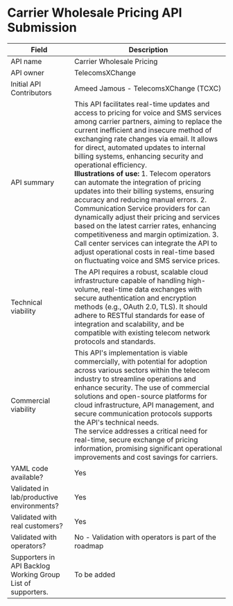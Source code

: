 # Carrier Wholesale Pricing API Submission

| **Field**                  | Description                                                                                                                                                                                                                                                                                                                                                                                                                                                                                                                                                                                                                                                                                                                                                                                                                                                                                                                                                                                                                                       |
|----------------------------|---------------------------------------------------------------------------------------------------------------------------------------------------------------------------------------------------------------------------------------------------------------------------------------------------------------------------------------------------------------------------------------------------------------------------------------------------------------------------------------------------------------------------------------------------------------------------------------------------------------------------------------------------------------------------------------------------------------------------------------------------------------------------------------------------------------------------------------------------------------------------------------------------------------------------------------------------------------------------------------------------------------------------------------------------|
| API name                   | Carrier Wholesale Pricing                                                                                                                                                                                                                                                                                                                                                                                                                                                                                                                                                                                                                                                                                                                                                                                                                                                                                                                                                                                                                        |
| API owner                  | TelecomsXChange                                                                                                                                                                                                                                                                                                                                                                                                                                                                                                                                                                                                                                                                                                                                                                                                                                                                                            |
| Initial API Contributors   | Ameed Jamous - TelecomsXChange (TCXC)                                                                                                                                                                                                                                                                                                                                                                                                                                                                                                                                                                                                                                                                                                                                                                                                                                                                                                                                                                         |
| API summary                | This API facilitates real-time updates and access to pricing for voice and SMS services among carrier partners, aiming to replace the current inefficient and insecure method of exchanging rate changes via email. It allows for direct, automated updates to internal billing systems, enhancing security and operational efficiency. <br/> **Illustrations of use:** 1. Telecom operators can automate the integration of pricing updates into their billing systems, ensuring accuracy and reducing manual errors. 2. Communication Service providers for can dynamically adjust their pricing and services based on the latest carrier rates, enhancing competitiveness and margin optimization. 3. Call center services can integrate the API to adjust operational costs in real-time based on fluctuating voice and SMS service prices. |
| Technical viability        | The API requires a robust, scalable cloud infrastructure capable of handling high-volume, real-time data exchanges with secure authentication and encryption methods (e.g., OAuth 2.0, TLS). It should adhere to RESTful standards for ease of integration and scalability, and be compatible with existing telecom network protocols and standards.                                                                                                                                                                                                                                                                                                                                                                                                                                                                                                                                                                                                                                                            |
| Commercial viability       | This API's implementation is viable commercially, with potential for adoption across various sectors within the telecom industry to streamline operations and enhance security. The use of commercial solutions and open-source platforms for cloud infrastructure, API management, and secure communication protocols supports the API's technical needs.  <br/> The service addresses a critical need for real-time, secure exchange of pricing information, promising significant operational improvements and cost savings for carriers.                                                                                                                                                                                                      |
| YAML code available?       | Yes                                                                                                                                                                                                                                                                                                                                                                                                                                                                                                                                                                                                                                                                                                                                                                                                                                                                                                                                                                                                                  |
| Validated in lab/productive environments? | Yes                                                                                                                                                                                                                                                                                                                                                                                                                                                                                                                                                                                                                                                                                                                                                                                                                                                                                                                                                                                                                                                |
| Validated with real customers? | Yes                                                                                                                                                                                                                                                                                                                                                                                                                                                                                                                                                                                                                                                                                                                                                                                                                                                                                                                                                                                                                                                |
| Validated with operators?  | No - Validation with operators is part of the roadmap       |                                                                                                                                                                                                                                                                              
| Supporters in API Backlog Working Group	List of supporters. | To be added    |                                                                                                                                                                                                                                                                                                                                                                                                                                                                                                                                                                                                                                                                                         
